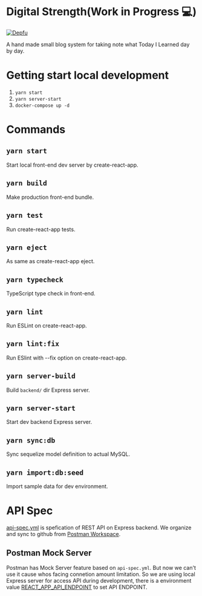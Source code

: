 # Digital Strength(Work in Progress 💻)

[![Depfu](https://badges.depfu.com/badges/21dd00bdaefaebe1957173b9bb2eba6f/overview.svg)](https://depfu.com/github/laststance/digital-strength?project_id=17741)

A hand made small blog system for taking note what Today I Learned day by day.

# Getting start local development

1. `yarn start`
2. `yarn server-start`
3. `docker-compose up -d`


# Commands

## `yarn start`

Start local front-end dev server by create-react-app.

## `yarn build`

Make production front-end bundle.

## `yarn test`

Run create-react-app tests.

## `yarn eject`

As same as create-react-app eject.

## `yarn typecheck`

TypeScript type check in front-end.

## `yarn lint`

Run ESLint on create-react-app.

## `yarn lint:fix`

Run ESlint with --fix option on create-react-app.

## `yarn server-build`

Build `backend/` dir Express server.

## `yarn server-start`

Start dev backend Express server.

## `yarn sync:db`

Sync sequelize model definition to actual MySQL.

## `yarn import:db:seed`

Import sample data for dev environment.

# API Spec

[api-spec.yml](https://github.com/laststance/digital-strength/blob/master/api-spec.yml) is spefication of REST API on Express backend.
We organize and sync to github from [Postman Workspace](https://web.postman.co/workspace/9e5a010e-45ac-48e0-80e7-45eb42452fbb/api/e9b46884-e509-4fc2-aa75-0c83ad0d3cd2).

## Postman Mock Server

Postman has Mock Server feature based on `api-spec.yml`.
But now we can't use it cause whos facing connetion amount limitation.
So we are using local Express server for access API during development, there is a environment value [REACT_APP_API_ENDPOINT](https://github.com/laststance/digital-strength/blob/master/.env#L2) to set API ENDPOINT.

